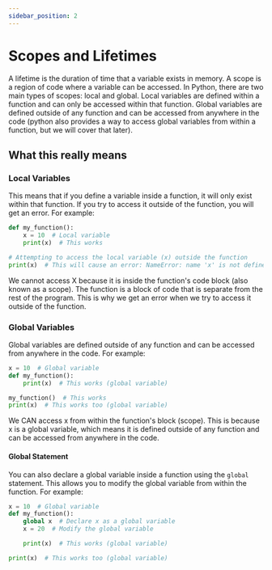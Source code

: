 ```yaml
---
sidebar_position: 2
---
```


# Scopes and Lifetimes

A lifetime is the duration of time that a variable exists in memory. A scope is a region of code where a variable can be accessed. In Python, there are two main types of scopes: local and global.
Local variables are defined within a function and can only be accessed within that function. Global variables are defined outside of any function and can be accessed from anywhere in the code (python also provides a way to access global variables from within a function, but we will cover that later).

## What this really means

### Local Variables
This means that if you define a variable inside a function, it will only exist within that function. If you try to access it outside of the function, you will get an error. For example:
```python
def my_function():
    x = 10  # Local variable
    print(x)  # This works

# Attempting to access the local variable (x) outside the function
print(x)  # This will cause an error: NameError: name 'x' is not defined
```
<codapi-snippet sandbox="python" editor="basic" init-delay="500" > </codapi-snippet>

We cannot access X because it is inside the function's code block (also known as a scope). The function is a block of code that is separate from the rest of the program. This is why we get an error when we try to access it outside of the function.

### Global Variables
Global variables are defined outside of any function and can be accessed from anywhere in the code. For example:
```python
x = 10  # Global variable
def my_function():
    print(x)  # This works (global variable)

my_function()  # This works
print(x)  # This works too (global variable)
```
<codapi-snippet sandbox="python" editor="basic" init-delay="500" > </codapi-snippet>

We CAN access x from within the function's block (scope). This is because x is a global variable, which means it is defined outside of any function and can be accessed from anywhere in the code.

#### Global Statement

You can also declare a global variable inside a function using the `global` statement. This allows you to modify the global variable from within the function. For example:
```python
x = 10  # Global variable
def my_function():
    global x  # Declare x as a global variable
    x = 20  # Modify the global variable

    print(x)  # This works (global variable)

print(x)  # This works too (global variable)
```
<codapi-snippet sandbox="python" editor="basic" init-delay="500" > </codapi-snippet>